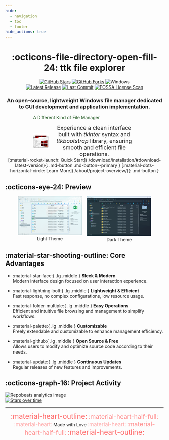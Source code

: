 ```yaml
---
hide:
  - navigation
  - toc
  - footer
hide_actions: true
---
```


<center markdown>

# :octicons-file-directory-open-fill-24: ttk file explorer

<div>  
<a href="https://github.com/pyheight/ttk-file-explorer/stargazers" target="_blank"><img src="https://img.shields.io/github/stars/pyheight/ttk-file-explorer?style=social&logo=github" alt="GitHub Stars"></a>
<a href="https://github.com/pyheight/ttk-file-explorer/network/members" target="_blank"><img src="https://img.shields.io/github/forks/pyheight/ttk-file-explorer?style=social&logo=github" alt="GitHub Forks"></a>
<img src="https://img.shields.io/badge/Platform-Windows-blue.svg?style=social&logo=GitHub" alt="Windows">
</div>  
<div>  
<a href="https://github.com/pyheight/ttk-file-explorer/releases" target="_blank"><img src="https://img.shields.io/github/v/release/pyheight/ttk-file-explorer?color=blue&style=flat-square" alt="Latest Release"></a>
<a href="https://github.com/pyheight/ttk-file-explorer/commits/main" target="_blank"><img src="https://img.shields.io/github/last-commit/pyheight/ttk-file-explorer?style=flat-square" alt="Last Commit"></a>
<a href="https://app.fossa.com/projects/git%2Bgithub.com%2Fpyheight%2Fttk-file-explorer?ref=badge_shield" target="_blank"><img src="https://app.fossa.com/api/projects/git%2Bgithub.com%2Fpyheight%2Fttk-file-explorer.svg?type=shield" alt="FOSSA License Scan"></a>
</div>  

<h3>An open-source, lightweight Windows file manager dedicated to GUI development and application implementation.</h3>

</center>

<center>
<div style="width: 65%">
<div class="admonition success">
  <p class="admonition-title" align="left" style="color: #1a531b";>A Different Kind of File Manager</p>
  <div style="display: flex; align-items: center; gap: 12px;">
    <img align="left" width="50" src="../assets/images/favicon.png" alt="LOGO" style="flex-shrink: 0;"/>    
    <p style="margin: 0; font-size: 1.25em;">
      Experience a clean interface built with <em>tkinter</em> syntax and <em>ttkbootstrap</em> library, ensuring smooth and efficient file operations.
    </p>
  </div>
</div>
</div>
</center>

<center markdown>
[:material-rocket-launch: Quick Start](./download/installation/#download-latest-version){: .md-button .md-button--primary }
[:material-dots-horizontal-circle: Learn More](./about/project-overview/){: .md-button }
</center>

## :octicons-eye-24: Preview

<figure>
  <div style="float: left; width: 48%; text-align: center;">
    <img src="../assets/images/v1.0.0-beta/main-light.png" alt="main-light" style="max-width: 100%;">
    <figcaption>Light Theme</figcaption>
  </div>
  <div style="float: right; width: 48%; text-align: center;">
    <img src="../assets/images/v1.0.0-beta/main-dark.png" alt="main-dark" style="max-width: 100%;">
    <figcaption>Dark Theme</figcaption>
  </div>
  <div style="clear: both;"></div>
</figure>

## :material-star-shooting-outline: Core Advantages

<div class="grid cards" markdown>

- :material-star-face:{ .lg .middle } __Sleek & Modern__  
Modern interface design focused on user interaction experience.

- :material-lightning-bolt:{ .lg .middle } __Lightweight & Efficient__  
Fast response, no complex configurations, low resource usage.

- :material-folder-multiple:{ .lg .middle } __Easy Operations__  
Efficient and intuitive file browsing and management to simplify workflows.

- :material-palette:{ .lg .middle } __Customizable__  
Freely extendable and customizable to enhance management efficiency.

- :material-github:{ .lg .middle } __Open Source & Free__  
Allows users to modify and optimize source code according to their needs.

- :material-update:{ .lg .middle } __Continuous Updates__  
Regular releases of new features and improvements.

</div>

## :octicons-graph-16: Project Activity

<div class="graphs-container">
  <div class="graph-item">
    <img src="https://repobeats.axiom.co/api/embed/20d6c7c443b43d705d0c358d0164fc905511be15.svg" alt="Repobeats analytics image">
  </div>
  
  <div class="vertical-divider"></div>
  
  <div class="graph-item">
    <a href="https://starchart.cc/pyheight/ttk-file-explorer" target="_blank">
      <img src="https://starchart.cc/pyheight/ttk-file-explorer.svg?variant=adaptive" alt="Stars over time">
    </a>
  </div>
</div>

---

<center markdown>
<span style="font-size:1.6em;color:#ff6b6b">:material-heart-outline:</span> 
<span style="font-size:1.4em;color:#ff8e8e">:material-heart-half-full:</span> 
<span style="font-size:1.2em;color:#ffaaaa">:material-heart:</span> 
Made with Love 
<span style="font-size:1.2em;color:#ffaaaa">:material-heart:</span> 
<span style="font-size:1.4em;color:#ff8e8e">:material-heart-half-full:</span> 
<span style="font-size:1.6em;color:#ff6b6b">:material-heart-outline:</span>
</center>
